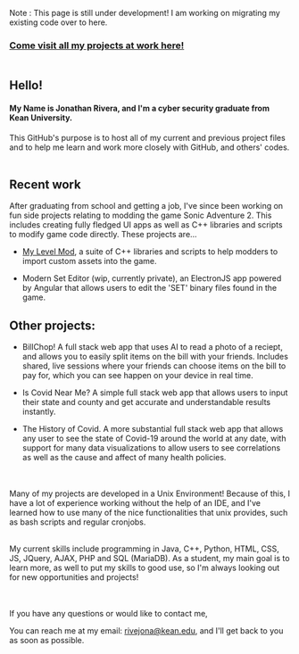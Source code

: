 Note : This page is still under development! I am working on migrating my existing code over to here.

### [Come visit all my projects at work here!](http://thejonathanrivera.com "Main Page") <br/><br/>

## Hello!


#### My Name is Jonathan Rivera, and I'm a cyber security graduate from Kean University.

This GitHub's purpose is to host all of my current and previous project files and to help me learn and work more closely with GitHub, and others' codes. <br/><br/>

## Recent work
After graduating from school and getting a job, I've since been working on fun side projects relating to modding the game Sonic Adventure 2. This includes creating fully fledged UI apps as well as C++ libraries and scripts to modify game code directly. These projects are...

  - [My Level Mod](https://github.com/J-N-R/My-Level-Mod), a suite of C++ libraries and scripts to help modders to import custom assets into the game.

  - Modern Set Editor (wip, currently private), an ElectronJS app powered by Angular that allows users to edit the 'SET' binary files found in the game. 

## Other projects:

  - BillChop! A full stack web app that uses AI to read a photo of a reciept, and allows you to easily split items on the bill with your friends. Includes shared, live sessions where your friends can choose items on the bill to pay for, which you can see happen on your device in real time.

  - Is Covid Near Me? A simple full stack web app that allows users to input their state and county and get accurate and understandable results instantly.

  - The History of Covid. A more substantial full stack web app that allows any user to see the state of Covid-19 around the world at any date, with support for many data visualizations to allow users to see correlations as well as the cause and affect of many health policies.
    
<br/><br/>Many of my projects are developed in a Unix Environment! Because of this, I have a lot of experience working without the help of an IDE, and I've learned how to use many of the nice functionalities that unix provides, such as bash scripts and regular cronjobs.

<br/>My current skills include programming in Java, C++, Python, HTML, CSS, JS, JQuery, AJAX, PHP and SQL (MariaDB). As a student, my main goal is to learn more, as well to put my skills to good use, so I'm always looking out for new opportunities and projects! 
 
 
<br/><br/>If you have any questions or would like to contact me,

You can reach me at my email: rivejona@kean.edu, and I'll get back to you as soon as possible.
